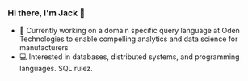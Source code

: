 ### Hi there, I'm Jack 👋

- 🔭 Currently working on a domain specific query language at Oden Technologies to enable compelling analytics and data science for manufacturers
- 💻 Interested in databases, distributed systems, and programming languages. SQL rulez.
